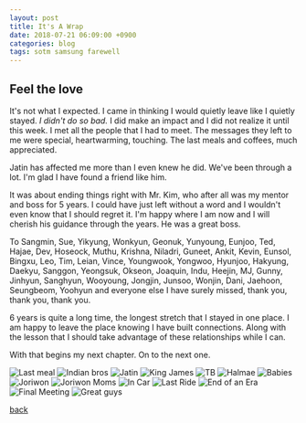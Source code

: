 ```yaml
---
layout: post
title: It's A Wrap
date: 2018-07-21 06:09:00 +0900
categories: blog 
tags: sotm samsung farewell
---
```


## Feel the love

It's not what I expected. I came in thinking I would quietly leave like I quietly stayed. *I didn't do so bad.* I did make an impact and I did not realize it until this week. I met all the people that I had to meet. The messages they left to me were special, heartwarming, touching. The last meals and coffees, much appreciated.

Jatin has affected me more than I even knew he did. We've been through a lot. I'm glad I have found a friend like him.

It was about ending things right with Mr. Kim, who after all was my mentor and boss for 5 years. I could have just left without a word and I wouldn't even know that I should regret it. I'm happy where I am now and I will cherish his guidance through the years. He was a great boss.

To Sangmin, Sue, Yikyung, Wonkyun, Geonuk, Yunyoung, Eunjoo, Ted, Hajae, Dev, Hoseock, Muthu, Krishna, Niladri, Guneet, Ankit, Kevin, Eunsol, Bingxu, Leo, Tim, Leian, Vince, Youngwook, Yongwoo, Hyunjoo, Hakyung, Daekyu, Sanggon, Yeongsuk, Okseon, Joaquin, Indu, Heejin, MJ, Gunny, Jinhyun, Sanghyun, Wooyoung, Jongjin, Junsoo, Wonjin, Dani, Jaehoon, Seungbeom, Yoohyun and everyone else I have surely missed, thank you, thank you, thank you.

6 years is quite a long time, the longest stretch that I stayed in one place. I am happy to leave the place knowing I have built connections. Along with the lesson that I should take advantage of these relationships while I can.

With that begins my next chapter. On to the next one.

![](/assets/img/1807/20180714-lastmeal.jpg "Last meal")
![](/assets/img/1807/20180715-indianbros.jpg "Indian bros")
![](/assets/img/1807/20180715-jatin.jpg "Jatin")
![](/assets/img/1807/20180715-kingjames.jpg "King James")
![](/assets/img/1807/20180715-throwback.jpg "TB")
![](/assets/img/1807/20180716-halme.jpg "Halmae")
![](/assets/img/1807/20180717-babies.jpg "Babies")
![](/assets/img/1807/20180717-joriwon.jpg "Joriwon")
![](/assets/img/1807/20180717-moms.jpg "Joriwon Moms")
![](/assets/img/1807/20180718-incar.jpg "In Car")
![](/assets/img/1807/20180719-lastride.jpg "Last Ride")
![](/assets/img/1807/20180720-endofanera.jpg "End of an Era")
![](/assets/img/1807/20180720-finalmeeting.jpg "Final Meeting")
![](/assets/img/1807/20180720-greatguys.jpg "Great guys")

[back](/blog)

